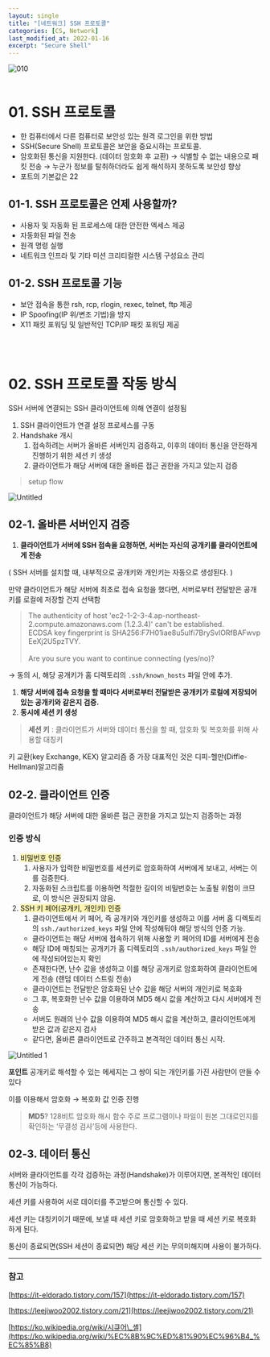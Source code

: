 ```yaml
---
layout: single
title: "[네트워크] SSH 프로토콜"
categories: [CS, Network]
last_modified_at: 2022-01-16
excerpt: "Secure Shell"
---
```


![010](https://user-images.githubusercontent.com/72294509/156783205-e7fbca78-eb48-4c73-a5e6-5871b17b9658.png)
<br><br>

# 01. SSH 프로토콜

- 한 컴퓨터에서 다른 컴퓨터로 보안성 있는 원격 로그인을 위한 방법
- SSH(Secure Shell) 프로토콜은 보안을 중요시하는 프로토콜.
- 암호화된 통신을 지원한다. (데이터 암호화 후 교환)
  → 식별할 수 없는 내용으로 패킷 전송
  → 누군가 정보를 탈취하더라도 쉽게 해석하지 못하도록 보안성 향상
- 포트의 기본값은 22

## 01-1. SSH 프로토콜은 언제 사용할까?

- 사용자 및 자동화 된 프로세스에 대한 안전한 엑세스 제공
- 자동화된 파일 전송
- 원격 명령 실행
- 네트워크 인프라 및 기타 미션 크리티컬한 시스템 구성요소 관리

## 01-2. SSH 프로토콜 기능

- 보안 접속을 통한 rsh, rcp, rlogin, rexec, telnet, ftp 제공
- IP Spoofing(IP 위/변조 기법)을 방지
- X11 패킷 포워딩 및 일반적인 TCP/IP 패킷 포워딩 제공

<br><br>

# 02. SSH 프로토콜 작동 방식

SSH 서버에 연결되는 SSH 클라이언트에 의해 연결이 설정됨

1. SSH 클라이언트가 연결 설정 프로세스를 구동
2. Handshake 개시
   1. 접속하려는 서버가 올바른 서버인지 검증하고, 이후의 데이터 통신을 안전하게 진행하기 위한 세션 키 생성
   2. 클라이언트가 해당 서버에 대한 올바른 접근 권한을 가지고 있는지 검증

> setup flow

![Untitled](https://user-images.githubusercontent.com/72294509/156783214-2fdfacb7-159d-418b-ab75-8424ddab3211.png)

## 02-1. 올바른 서버인지 검증

1. **클라이언트가 서버에 SSH 접속을 요청하면, 서버는 자신의 공개키를 클라이언트에게 전송**

( SSH 서버를 설치할 때, 내부적으로 공개키와 개인키는 자동으로 생성된다. )

만약 클라이언트가 해당 서버에 최초로 접속 요청을 했다면, 서버로부터 전달받은 공개키를 로컬에 저장할 건지 선택함

> The authenticity of host 'ec2-1-2-3-4.ap-northeast-2.compute.amazonaws.com (1.2.3.4)' can't be established.
> ECDSA key fingerprint is SHA256:F7H01iae8u5uIfi7BrySvlORfBAFwvpEeXj2U5pzTVY.
> <br><br>
> Are you sure you want to continue connecting (yes/no)?

→ 동의 시, 해당 공개키가 홈 디렉토리의 `.ssh/known_hosts` 파일 안에 추가.

1. **해당 서버에 접속 요청을 할 때마다 서버로부터 전달받은 공개키가 로컬에 저장되어 있는 공개키와 같은지 검증.**
2. **동시에 세션 키 생성**

> **세션 키** : 클라이언트가 서버와 데이터 통신을 할 때, 암호화 및 복호화를 위해 사용할 대칭키

키 교환(key Exchange, KEX) 알고리즘 중 가장 대표적인 것은 디피-헬만(Diffle-Hellman)알고리즘

## 02-2. 클라이언트 인증

클라이언트가 해당 서버에 대한 올바른 접근 권한을 가지고 있는지 검증하는 과정

### 인증 방식

1. <span style="background-color:#fff5b1;">비밀번호 인증</span>
   1. 사용자가 입력한 비밀번호를 세션키로 암호화하여 서버에게 보내고, 서버는 이를 검증한다.
   2. 자동화된 스크립트를 이용하면 적절한 길이의 비밀번호는 노출될 위험이 크므로, 이 방식은 권장되지 않음.
2. <span style="background-color:#fff5b1;">SSH 키 페어(공개키, 개인키) 인증</span>
   1. 클라이언트에서 키 페어, 즉 공개키와 개인키를 생성하고 이를 서버 홈 디렉토리의 `ssh./authorized_keys` 파일 안에 작성해둬야 해당 방식의 인증 가능.
   - 클라이언트는 해당 서버에 접속하기 위해 사용할 키 페어의 ID를 서버에게 전송
   - 해당 ID에 매칭되는 공개키가 홈 디렉토리의 `.ssh/authorized_keys` 파일 안에 작성되어있는지 확인
   - 존재한다면, 난수 값을 생성하고 이를 해당 공개키로 암호화하여 클라이언트에게 전송 (랜덤 데이터 스트링 전송)
   - 클라이언트는 전달받은 암호화된 난수 값을 해당 서버의 개인키로 복호화
   - 그 후, 복호화한 난수 값을 이용하여 MD5 해시 값을 계산하고 다시 서버에게 전송
   - 서버도 원래의 난수 값을 이용하여 MD5 해시 값을 계산하고, 클라이언트에게 받은 값과 같은지 검사
   - 같다면, 올바른 클라이언트로 간주하고 본격적인 데이터 통신 시작.

![Untitled 1](https://user-images.githubusercontent.com/72294509/156783212-779b3443-0a48-46f4-a227-39db2262efe6.png)

**포인트**
공개키로 해석할 수 있는 메세지는 그 쌍이 되는 개인키를 가진 사람만이 만들 수 있다

이를 이용해서 암호화 → 복호화 값 인증 진행

> **MD5**?
> 128비트 암호화 해시 함수
> 주로 프로그램이나 파일이 원본 그대로인지를 확인하는 ‘무결성 검사’등에 사용한다.

## 02-3. 데이터 통신

서버와 클라이언트를 각각 검증하는 과정(Handshake)가 이루어지면, 본격적인 데이터 통신이 가능하다.

세션 키를 사용하여 서로 데이터를 주고받으며 통신할 수 있다.

세션 키는 대칭키이기 때문에, 보낼 때 세션 키로 암호화하고 받을 때 세션 키로 복호화하게 된다.

통신이 종료되면(SSH 세션이 종료되면) 해당 세션 키는 무의미해지며 사용이 불가하다.

---

### 참고

[https://it-eldorado.tistory.com/157](https://it-eldorado.tistory.com/157)

[https://leejiwoo2002.tistory.com/21](https://leejiwoo2002.tistory.com/21)

[https://ko.wikipedia.org/wiki/시큐어\_셸](https://ko.wikipedia.org/wiki/%EC%8B%9C%ED%81%90%EC%96%B4_%EC%85%B8)
